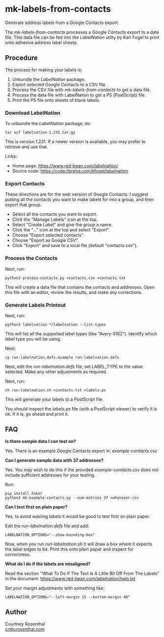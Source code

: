 # mk-labels-from-contacts
Generate address labels from a Google Contacts export.

The _mk-labels-from-contacts_ processes a Google Contacts export to a date file.
This data file can be fed into the _LabelNation_ utilty by Karl Fogel to print
onto adhesive address label sheets.

## Procedure

The process for making your labels is:

1. Unbundle the _LabelNation_ package.
2. Export selected Google Contacts to a CSV file.
3. Process the CSV file with _mk-labels-from-contacts_ to get a data file.
4. Process the data file with LabelNation to get a PS (PostScript) file.
5. Print the PS file onto sheets of blank labels.

### Download LabelNation

To unbundle the _LabelNation_ package, do:

    tar xvf labelnation-1.231.tar.gz

This is version 1.231. If a newer version is available, you may prefer to 
retrieve and use that.

Links:

  * Home page: https://www.red-bean.com/labelnation/
  * Source code: https://code.librehq.com/kfogel/labelnation

### Export Contacts

These directions are for the web version of Google Contacts. I suggest 
putting all the contacts you want to make labels for into a group, and then 
export that group.

  * Select all the contacts you want to export.
  * Click the "Manage Labels" icon at the top.
  * Select "Create Label" and give the group a name.
  * Click the "..." icon at the top and select "Export".
  * Choose "Export selected contacts".
  * Choose "Export as Google CSV".
  * Click "Export" and save to a local file (default "contacts.csv").

### Process the Contacts

Next, run:

    python3 process-contacts.py <contacts.csv >contacts.txt

This will create a data file that contains the contacts and addresses.
Open this file with an editor, review the results, and make any corrections.

### Generate Labels Printout

Next, run:

    python3 labelnation-*/labelnation --list-types

This will list all the supported label types (like "Avery-5162"). Identify
which label type you will be using.

Next:

    cp run-labelnation.defs.example run-labelnation.defs

Next, edit the _run-labelnation.defs_ file, set LABEL_TYPE to the value 
selected. Make any other adjustments as required.

Next, run:

    sh run-labelnation.sh <contacts.txt >labels.ps

This will generate your labels to a PostScript file.

You should inspect the _labels.ps_ file (with a PostScript viewer) to verify it 
is ok. If it is, go ahead and print it.


## FAQ

**Is there sample data I can test on?**

Yes. There is an example Google Contacts export in:  _example-contacts.csv_ 

**Can I generate sample data with 37 addresses?**

Yes. You may wish to do this if the provided _example-contacts.csv_ does not
include sufficient addresses for your testing.

Run:

    pip install Faker
    python3 mk-example-contacts.py --num-entries 37 >whatever.csv

**Can I test first on plain paper?**

Yes, to avoid wasting labels it would be good to test first on plain paper.

Edit the _run-labelnation.defs_ file and add:

    LABELNATION_OPTIONS="--show-bounding-box"

Now, when you run _run-labelnation.sh_ it will draw a box where it expects the
label edges to be. Print this onto plain paper and inspect for correctness.

**What do I do if the labels are misaligned?**

Read the section "What To Do If The Text Is A Little Bit Off From The Labels"
in the document: https://www.red-bean.com/labelnation/help.txt

Set your margin adjustments with something like:

    LABELNATION_OPTIONS="--left-margin 15 --bottom-margin 40"


## Author

Courtney Rosenthal<br />
cr@crosenthal.com
